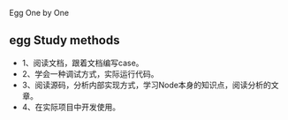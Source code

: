 Egg One by One

## egg Study methods

* 1、阅读文档，跟着文档编写case。
* 2、学会一种调试方式，实际运行代码。
* 3、阅读源码，分析内部实现方式，学习Node本身的知识点，阅读分析的文章。
* 4、在实际项目中开发使用。